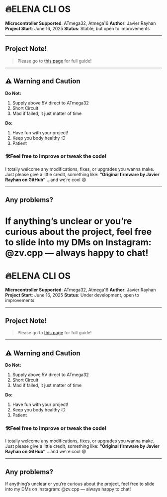 # 🔥ELENA CLI OS

**Microcontroller Supported**: ATmega32, Atmega16 
**Author**: Javier Rayhan  
**Project Start**: June 16, 2025
**Status**: Stable, but open to improvements

---

## Project Note!
> Please go to [this page](https://docs.javierrayhan.my.id/docs/category/elenacli) for full guide!

---

## ⚠️ Warning and Caution
**Do Not:**
1. Supply above 5V direct to ATmega32
2. Short Circuit 
3. Mad if failed, it just matter of time

**Do:**
1. Have fun with your project!
2. Keep you body healthy :D
3. Patient 

### 🛠️Feel free to improve or tweak the code!
I totally welcome any modifications, fixes, or upgrades you wanna make. Just please give a little credit, something like:
**“Original firmware by Javier Rayhan on GitHub”**
…and we’re cool 😄

---
## Any problems?

If anything’s unclear or you’re curious about the project, feel free to slide into my DMs on Instagram: @zv.cpp — always happy to chat!
=======
# 🔥ELENA CLI OS

**Microcontroller Supported**: ATmega32, Atmega16 
**Author**: Javier Rayhan  
**Project Start**: June 16, 2025
**Status**: Under development, open to improvements

---

## Project Note!
> Please go to [this page](https://docs.javierrayhan.my.id/docs/category/elena-cli-os) for full guide!

---

## ⚠️ Warning and Caution
**Do Not:**
1. Supply above 5V direct to ATmega32
2. Short Circuit 
3. Mad if failed, it just matter of time

**Do:**
1. Have fun with your project!
2. Keep you body healthy :D
3. Patient 

### 🛠️Feel free to improve or tweak the code!
I totally welcome any modifications, fixes, or upgrades you wanna make. Just please give a little credit, something like:
**“Original firmware by Javier Rayhan on GitHub”**
…and we’re cool 😄

---
## Any problems?
If anything’s unclear or you’re curious about the project, feel free to slide into my DMs on Instagram: @zv.cpp — always happy to chat!
